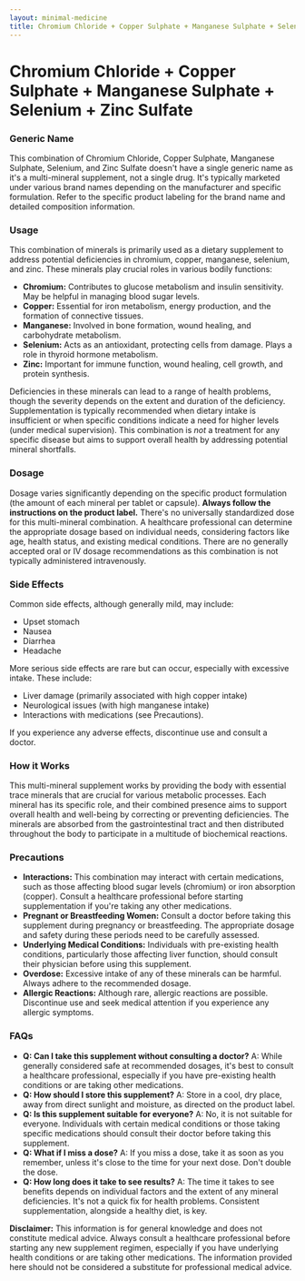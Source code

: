 ```yaml
---
layout: minimal-medicine
title: Chromium Chloride + Copper Sulphate + Manganese Sulphate + Selenium + Zinc Sulfate
---
```


# Chromium Chloride + Copper Sulphate + Manganese Sulphate + Selenium + Zinc Sulfate
### Generic Name

This combination of Chromium Chloride, Copper Sulphate, Manganese Sulphate, Selenium, and Zinc Sulfate doesn't have a single generic name as it's a multi-mineral supplement, not a single drug.  It's typically marketed under various brand names depending on the manufacturer and specific formulation.  Refer to the specific product labeling for the brand name and detailed composition information.


### Usage

This combination of minerals is primarily used as a dietary supplement to address potential deficiencies in chromium, copper, manganese, selenium, and zinc.  These minerals play crucial roles in various bodily functions:

* **Chromium:** Contributes to glucose metabolism and insulin sensitivity.  May be helpful in managing blood sugar levels.
* **Copper:** Essential for iron metabolism, energy production, and the formation of connective tissues.
* **Manganese:** Involved in bone formation, wound healing, and carbohydrate metabolism.
* **Selenium:** Acts as an antioxidant, protecting cells from damage.  Plays a role in thyroid hormone metabolism.
* **Zinc:**  Important for immune function, wound healing, cell growth, and protein synthesis.


Deficiencies in these minerals can lead to a range of health problems, though the severity depends on the extent and duration of the deficiency.  Supplementation is typically recommended when dietary intake is insufficient or when specific conditions indicate a need for higher levels (under medical supervision).  This combination is *not* a treatment for any specific disease but aims to support overall health by addressing potential mineral shortfalls.


### Dosage

Dosage varies significantly depending on the specific product formulation (the amount of each mineral per tablet or capsule).  **Always follow the instructions on the product label.**  There's no universally standardized dose for this multi-mineral combination.   A healthcare professional can determine the appropriate dosage based on individual needs, considering factors like age, health status, and existing medical conditions.  There are no generally accepted oral or IV dosage recommendations as this combination is not typically administered intravenously.


### Side Effects

Common side effects, although generally mild, may include:

* Upset stomach
* Nausea
* Diarrhea
* Headache

More serious side effects are rare but can occur, especially with excessive intake. These include:  

* Liver damage (primarily associated with high copper intake)
* Neurological issues (with high manganese intake)
* Interactions with medications (see Precautions).


If you experience any adverse effects, discontinue use and consult a doctor.


### How it Works

This multi-mineral supplement works by providing the body with essential trace minerals that are crucial for various metabolic processes.  Each mineral has its specific role, and their combined presence aims to support overall health and well-being by correcting or preventing deficiencies.  The minerals are absorbed from the gastrointestinal tract and then distributed throughout the body to participate in a multitude of biochemical reactions.


### Precautions

* **Interactions:** This combination may interact with certain medications, such as those affecting blood sugar levels (chromium) or iron absorption (copper). Consult a healthcare professional before starting supplementation if you're taking any other medications.
* **Pregnant or Breastfeeding Women:** Consult a doctor before taking this supplement during pregnancy or breastfeeding.  The appropriate dosage and safety during these periods need to be carefully assessed.
* **Underlying Medical Conditions:** Individuals with pre-existing health conditions, particularly those affecting liver function, should consult their physician before using this supplement.
* **Overdose:** Excessive intake of any of these minerals can be harmful.  Always adhere to the recommended dosage.
* **Allergic Reactions:** Although rare, allergic reactions are possible.  Discontinue use and seek medical attention if you experience any allergic symptoms.


### FAQs

* **Q: Can I take this supplement without consulting a doctor?**  A: While generally considered safe at recommended dosages, it's best to consult a healthcare professional, especially if you have pre-existing health conditions or are taking other medications.
* **Q: How should I store this supplement?** A: Store in a cool, dry place, away from direct sunlight and moisture, as directed on the product label.
* **Q: Is this supplement suitable for everyone?** A:  No, it is not suitable for everyone.  Individuals with certain medical conditions or those taking specific medications should consult their doctor before taking this supplement.
* **Q: What if I miss a dose?** A: If you miss a dose, take it as soon as you remember, unless it's close to the time for your next dose.  Don't double the dose.
* **Q:  How long does it take to see results?** A: The time it takes to see benefits depends on individual factors and the extent of any mineral deficiencies. It's not a quick fix for health problems.  Consistent supplementation, alongside a healthy diet, is key.

**Disclaimer:** This information is for general knowledge and does not constitute medical advice. Always consult a healthcare professional before starting any new supplement regimen, especially if you have underlying health conditions or are taking other medications. The information provided here should not be considered a substitute for professional medical advice.
